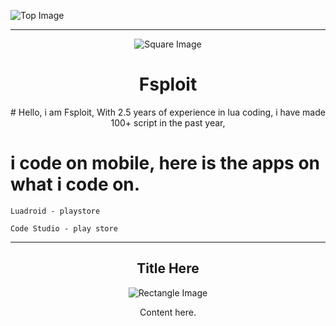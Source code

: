 <!-- Top Image (Rectangle) -->
![Top Image](https://via.placeholder.com/800x200)

---

<!-- Small Square Image with Title -->
<p align="center">
  <img src="https://via.placeholder.com/200x200" alt="Square Image">
</p>

<h1 align="center">Fsploit</h1>

<p align="center">
 # Hello, i am Fsploit, With 2.5 years of experience in lua coding, i have made 100+ script in the past year,

 # i code on mobile, here is the apps on what i code on.

```
Luadroid - playstore
```

```
Code Studio - play store
```


</p>

---

<!-- Bottom Section with Rectangle Image -->
<h2 align="center">Title Here</h2>

<p align="center">
  <img src="https://via.placeholder.com/800x200" alt="Rectangle Image">
</p>

<p align="center">
  Content here.
</p>
